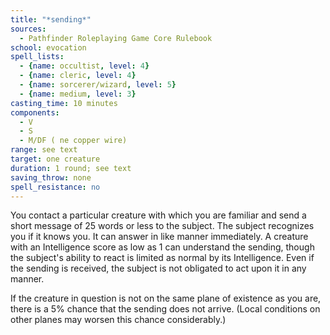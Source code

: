 ```yaml
---
title: "*sending*"
sources:
  - Pathfinder Roleplaying Game Core Rulebook
school: evocation
spell_lists:
  - {name: occultist, level: 4}
  - {name: cleric, level: 4}
  - {name: sorcerer/wizard, level: 5}
  - {name: medium, level: 3}
casting_time: 10 minutes
components:
  - V
  - S
  - M/DF ( ne copper wire)
range: see text
target: one creature
duration: 1 round; see text
saving_throw: none
spell_resistance: no
---
```


You contact a particular creature with which you are familiar and send a short message of 25 words or less to the subject. The subject recognizes you if it knows you. It can answer in like manner immediately. A creature with an Intelligence score as low as 1 can understand the sending, though the subject's ability to react is limited as normal by its Intelligence. Even if the sending is received, the subject is not obligated to act upon it in any manner.

If the creature in question is not on the same plane of existence as you are, there is a 5% chance that the sending does not arrive. (Local conditions on other planes may worsen this chance considerably.)

